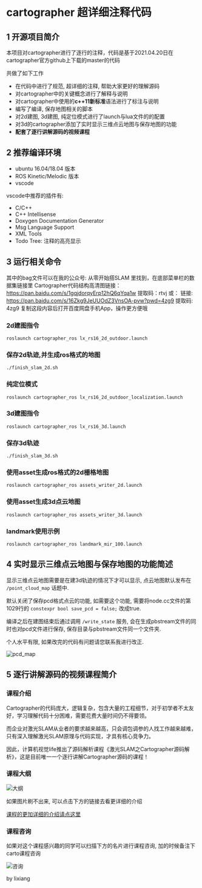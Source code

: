 # cartographer 超详细注释代码

## 1 开源项目简介
本项目对cartographer进行了逐行的注释，代码是基于2021.04.20日在cartographer官方github上下载的master的代码

共做了如下工作
- 在代码中进行了规范, 超详细的注释, 帮助大家更好的理解源码
- 对cartographer中的关键概念进行了解释与说明
- 对cartographer中使用的**c++11新标准**语法进行了标注与说明
- 编写了编译, 保存地图相关的脚本
- 对2d建图, 3d建图, 纯定位模式进行了launch与lua文件的的配置
- 对3d的cartographer添加了实时显示三维点云地图与保存地图的功能
- **配套了逐行讲解源码的视频课程**

## 2 推荐编译环境
- ubuntu 16.04/18.04 版本
- ROS Kinetic/Melodic 版本
- vscode

vscode中推荐的插件有: 
- C/C++
- C++ Intellisense
- Doxygen Documentation Generator
- Msg Language Support
- XML Tools
- Todo Tree: 注释的高亮显示


## 3 运行相关命令

其中的bag文件可以在我的公众号: 从零开始搭SLAM  里找到，在底部菜单栏的数据集链接里
Cartographer代码结构高清图链接：https://pan.baidu.com/s/1gqjdorqyErp12hQ6qYqa1w 提取码：rtvj
或：
链接: https://pan.baidu.com/s/16Zkg9JeUUOdZ3VnsOA-pvw?pwd=4zg9 提取码: 4zg9 复制这段内容后打开百度网盘手机App，操作更方便哦


### 2d建图指令
`roslaunch cartographer_ros lx_rs16_2d_outdoor.launch`

### 保存2d轨迹,并生成ros格式的地图
`./finish_slam_2d.sh`

### 纯定位模式
`roslaunch cartographer_ros lx_rs16_2d_outdoor_localization.launch`

### 3d建图指令
`roslaunch cartographer_ros lx_rs16_3d.launch`

### 保存3d轨迹
`./finish_slam_3d.sh`

### 使用asset生成ros格式的2d栅格地图
`roslaunch cartographer_ros assets_writer_2d.launch`

### 使用asset生成3d点云地图
`roslaunch cartographer_ros assets_writer_3d.launch`

### landmark使用示例
`roslaunch cartographer_ros landmark_mir_100.launch`


## 4 实时显示三维点云地图与保存地图的功能简述
显示三维点云地图需要是在建3d轨迹的情况下才可以显示, 点云地图默认发布在 `/point_cloud_map` 话题中.

默认关闭了保存pcd格式点云的功能, 如需要这个功能, 需要将node.cc文件的第1029行的 `constexpr bool save_pcd = false;` 改成true.

编译之后在建图结束后通过调用 `/write_state` 服务, 会在生成pbstream文件的同时也对pcd文件进行保存, 保存目录与pbstream文件同一个文件夹.

个人水平有限, 如果改完的代码有问题请您联系我进行改正.

![pcd_map](src/cartographer/docs/pcd_map.png)

## 5 逐行讲解源码的视频课程简介

### 课程介绍
Cartographer的代码庞大，逻辑复杂，包含大量的工程细节，对于初学者不太友好，学习理解代码十分困难，需要花费大量时间仍不得要领。

而企业对激光SLAM从业者的要求越来越高，只会调包调参的人找工作越来越难，只有深入理解激光SLAM原理与代码实现，才具有核心竞争力。

因此，计算机视觉life推出了源码解析课程《激光SLAM之Cartographer源码解析》，这是目前唯一一个逐行讲解Cartographer源码的课程！

### 课程大纲
![大纲](src/cartographer/docs/outline.jpg)

如果图片刷不出来, 可以点击下方的链接去看更详细的介绍

[课程的更加详细的介绍请点这里](https://mp.weixin.qq.com/s?__biz=MzIxOTczOTM4NA==&mid=2247536585&idx=1&sn=58c6c3ec4e2fc1a8d88117be7564ae34&chksm=97d4aa5ea0a32348716c3234ce490eff86f37d1b6008280bbf22a30299729e1a43c7a3733946&mpshare=1&scene=1&srcid=01120cyJyNtBlZP9wC3tUoq5&sharer_sharetime=1641970495681&sharer_shareid=e0bf4e1cc54f09628a44697dfe50325e&exportkey=AWd55O3LN11%2Fsc56%2B2CRwCY%3D&acctmode=0&pass_ticket=uLujlwBtSAwv8dNpZkb4fWl9VRpVMyKGcuwTIOQOo5VUyboRc5Dav30xVPim0Esf&wx_header=0#rd)


### 课程咨询
如果对这个课程感兴趣的同学可以扫描下方的名片进行课程咨询, 加的时候备注下 carto课程咨询

![咨询](src/cartographer/docs/zixun.jpg)


by lixiang
